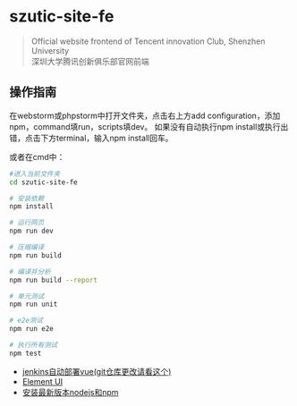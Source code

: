# szutic-site-fe

> Official website frontend of Tencent innovation Club, Shenzhen University
\
> 深圳大学腾讯创新俱乐部官网前端

## 操作指南

在webstorm或phpstorm中打开文件夹，点击右上方add configuration，添加npm，command填run，scripts填dev。
如果没有自动执行npm install或执行出错，点击下方terminal，输入npm install回车。

或者在cmd中：
``` bash
#进入当前文件夹
cd szutic-site-fe

# 安装依赖
npm install

# 运行网页
npm run dev

# 压缩编译
npm run build

# 编译并分析
npm run build --report

# 单元测试
npm run unit

# e2e测试
npm run e2e

# 执行所有测试
npm test
```

- [jenkins自动部署vue(git仓库更改请看这个)](https://www.cnblogs.com/lifefriend/p/10686461.html)
- [Element UI](https://element.eleme.cn/#/zh-CN)
- [安装最新版本nodejs和npm](https://github.com/nodesource/distributions#debinstall)
